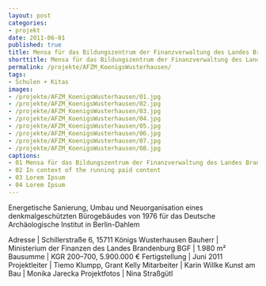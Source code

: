 ```yaml
---
layout: post
categories:
- projekt
date: 2011-06-01
published: true
title: Mensa für das Bildungszentrum der Finanzverwaltung des Landes Brandenburg
shorttitle: Mensa für das Bildungszentrum der Finanzverwaltung des Landes Brandenburg
permalink: /projekte/AFZM_KoenigsWusterhausen/
tags: 
- Schulen + Kitas
images:
- /projekte/AFZM_KoenigsWusterhausen/01.jpg
- /projekte/AFZM_KoenigsWusterhausen/02.jpg
- /projekte/AFZM_KoenigsWusterhausen/03.jpg
- /projekte/AFZM_KoenigsWusterhausen/04.jpg
- /projekte/AFZM_KoenigsWusterhausen/05.jpg
- /projekte/AFZM_KoenigsWusterhausen/06.jpg
- /projekte/AFZM_KoenigsWusterhausen/07.jpg
- /projekte/AFZM_KoenigsWusterhausen/08.jpg
captions:
- 01 Mensa für das Bildungszentrum der Finanzverwaltung des Landes Brandenburg
- 02 In context of the running paid content
- 03 Lorem Ipsum
- 04 Lorem Ipsum
---
```

Energetische Sanierung, Umbau und Neuorganisation eines denkmalgeschützten Bürogebäudes von 1976 für das Deutsche Archäologische Institut in Berlin-Dahlem

Adresse			|	Schillerstraße 6, 15711 Königs Wusterhausen
Bauherr			|	Ministerium der Finanzen des Landes Brandenburg
BGF				|	1.980 m²
Bausumme		|	KGR 200–700, 5.900.000 €
Fertigstellung	|	Juni 2011
Projektleiter	|	Tiemo Klumpp, Grant Kelly 
Mitarbeiter		|	Karin Willke
Kunst am Bau	|	Monika Jarecka
Projektfotos	|	Nina Straßgütl